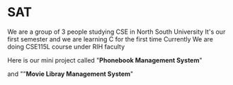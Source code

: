 # SAT

We are a group of 3 people studying CSE in North South University
It's our first semester and we are learning C for the first time
Currently We are doing CSE115L course under RIH faculty


Here is our mini project called "**Phonebook Management System**"

and ""**Movie Libray Management System**"


